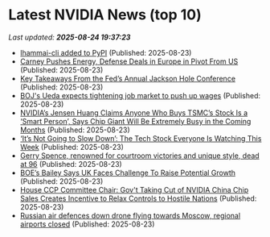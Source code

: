 # Latest NVIDIA News (top 10)
_Last updated: **2025-08-24 19:37:23**_

- [lhammai-cli added to PyPI](https://pypi.org/project/lhammai-cli/) (Published: 2025-08-23)
- [Carney Pushes Energy, Defense Deals in Europe in Pivot From US](https://biztoc.com/x/f5092c9688600e0c) (Published: 2025-08-23)
- [Key Takeaways From the Fed’s Annual Jackson Hole Conference](https://biztoc.com/x/7faa34054e75c7f3) (Published: 2025-08-23)
- [BOJ's Ueda expects tightening job market to push up wages](https://biztoc.com/x/8a35a9ea33c904ae) (Published: 2025-08-23)
- [NVIDIA’s Jensen Huang Claims Anyone Who Buys TSMC’s Stock Is a ‘Smart Person’, Says Chip Giant Will Be Extremely Busy in the Coming Months](https://wccftech.com/nvidia-jensen-huang-claims-anyone-who-buys-tsmc-stock-is-a-smart-person/) (Published: 2025-08-23)
- [‘It’s Not Going to Slow Down’: The Tech Stock Everyone Is Watching This Week](https://gizmodo.com/nvidia-earnings-tech-drop-2000647269) (Published: 2025-08-23)
- [Gerry Spence, renowned for courtroom victories and unique style, dead at 96](https://biztoc.com/x/391d6974bcc8f9ab) (Published: 2025-08-23)
- [BOE’s Bailey Says UK Faces Challenge To Raise Potential Growth](https://biztoc.com/x/dbaa71ba7423c367) (Published: 2025-08-23)
- [House CCP Committee Chair: Gov't Taking Cut of NVIDIA China Chip Sales Creates Incentive to Relax Controls to Hostile Nations](https://www.breitbart.com/clips/2025/08/23/house-ccp-committee-chair-govt-taking-cut-of-nvidia-china-chip-sales-creates-incentive-to-relax-controls-to-hostile-nations/) (Published: 2025-08-23)
- [Russian air defences down drone flying towards Moscow, regional airports closed](https://biztoc.com/x/00800ef7357147de) (Published: 2025-08-23)
